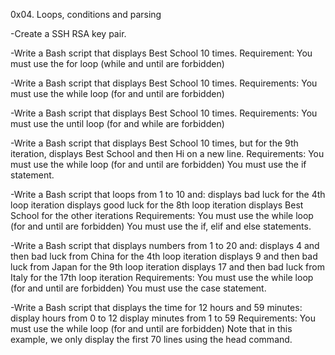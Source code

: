 0x04. Loops, conditions and parsing

-Create a SSH RSA key pair.

-Write a Bash script that displays Best School 10 times.
Requirement:
You must use the for loop (while and until are forbidden)

-Write a Bash script that displays Best School 10 times.
Requirements:
You must use the while loop (for and until are forbidden)

-Write a Bash script that displays Best School 10 times.
Requirements:
You must use the until loop (for and while are forbidden)

-Write a Bash script that displays Best School 10 times, but for the
9th iteration, displays Best School and then Hi on a new line.
Requirements:
You must use the while loop (for and until are forbidden)
You must use the if statement.

-Write a Bash script that loops from 1 to 10 and:
displays bad luck for the 4th loop iteration
displays good luck for the 8th loop iteration
displays Best School for the other iterations
Requirements:
You must use the while loop (for and until are forbidden)
You must use the if, elif and else statements.

-Write a Bash script that displays numbers from 1 to 20 and:
displays 4 and then bad luck from China for the 4th loop iteration
displays 9 and then bad luck from Japan for the 9th loop iteration
displays 17 and then bad luck from Italy for the 17th loop iteration
Requirements:
You must use the while loop (for and until are forbidden)
You must use the case statement.

-Write a Bash script that displays the time for 12 hours and
59 minutes:
display hours from 0 to 12
display minutes from 1 to 59
Requirements:
You must use the while loop (for and until are forbidden)
Note that in this example, we only display the first 70 lines using
the head command.